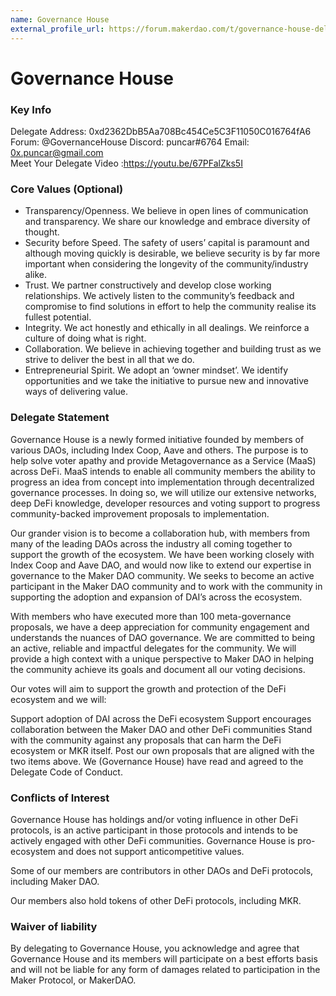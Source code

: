 ```yaml
---
name: Governance House
external_profile_url: https://forum.makerdao.com/t/governance-house-delegate-platform/15191
---
```


# Governance House
### Key Info

Delegate Address: 0xd2362DbB5Aa708Bc454Ce5C3F11050C016764fA6
Forum: @GovernanceHouse
Discord: puncar#6764
Email: 0x.puncar@gmail.com  
Meet Your Delegate Video :https://youtu.be/67PFalZks5I

### Core Values (Optional)

- Transparency/Openness. We believe in open lines of communication and transparency. We share our knowledge and embrace diversity of thought.
- Security before Speed. The safety of users’ capital is paramount and although moving quickly is desirable, we believe security is by far more important when considering the longevity of the community/industry alike.
- Trust. We partner constructively and develop close working relationships. We actively listen to the community’s feedback and compromise to find solutions in effort to help the community realise its fullest potential.
- Integrity. We act honestly and ethically in all dealings. We reinforce a culture of doing what is right.
- Collaboration. We believe in achieving together and building trust as we strive to deliver the best in all that we do.
- Entrepreneurial Spirit. We adopt an ‘owner mindset’. We identify opportunities and we take the initiative to pursue new and innovative ways of delivering value.

### Delegate Statement

Governance House is a newly formed initiative founded by members of various DAOs, including Index Coop, Aave and others. The purpose is to help solve voter apathy and provide Metagovernance as a Service (MaaS) across DeFi. MaaS intends to enable all community members the ability to progress an idea from concept into implementation through decentralized governance processes. In doing so, we will utilize our extensive networks, deep DeFi knowledge, developer resources and voting support to progress community-backed improvement proposals to implementation.

Our grander vision is to become a collaboration hub, with members from many of the leading DAOs across the industry all coming together to support the growth of the ecosystem. We have been working closely with Index Coop and Aave DAO, and would now like to extend our expertise in governance to the Maker DAO community. We seeks to become an active participant in the Maker DAO community and to work with the community in supporting the adoption and expansion of DAI’s across the ecosystem.

With members who have executed more than 100 meta-governance proposals, we have a deep appreciation for community engagement and understands the nuances of DAO governance. We are committed to being an active, reliable and impactful delegates for the community. We will provide a high context with a unique perspective to Maker DAO in helping the community achieve its goals and document all our voting decisions.

Our votes will aim to support the growth and protection of the DeFi ecosystem and we will:

Support adoption of DAI across the DeFi ecosystem
Support encourages collaboration between the Maker DAO and other DeFi communities
Stand with the community against any proposals that can harm the DeFi ecosystem or MKR itself.
Post our own proposals that are aligned with the two items above.
We (Governance House) have read and agreed to the Delegate Code of Conduct.


### Conflicts of Interest

Governance House has holdings and/or voting influence in other DeFi protocols, is an active participant in those protocols and intends to be actively engaged with other DeFi communities. Governance House is pro-ecosystem and does not support anticompetitive values.

Some of our members are contributors in other DAOs and DeFi protocols, including Maker DAO.

Our members also hold tokens of other DeFi protocols, including MKR.

### Waiver of liability
By delegating to Governance House, you acknowledge and agree that Governance House and its members will participate on a best efforts basis and will not be liable for any form of damages related to participation in the Maker Protocol, or MakerDAO.

